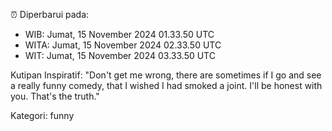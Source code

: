 ⏰ Diperbarui pada:
- WIB: Jumat, 15 November 2024 01.33.50 UTC
- WITA: Jumat, 15 November 2024 02.33.50 UTC
- WIT: Jumat, 15 November 2024 03.33.50 UTC

Kutipan Inspiratif:
"Don't get me wrong, there are sometimes if I go and see a really funny comedy, that I wished I had smoked a joint. I'll be honest with you. That's the truth."


Kategori: funny

